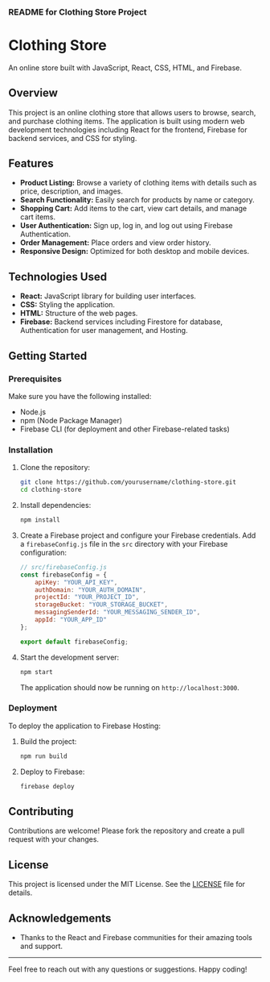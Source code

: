 ### README for Clothing Store Project

# Clothing Store

An online store built with JavaScript, React, CSS, HTML, and Firebase.

## Overview

This project is an online clothing store that allows users to browse, search, and purchase clothing items. The application is built using modern web development technologies including React for the frontend, Firebase for backend services, and CSS for styling.

## Features

- **Product Listing:** Browse a variety of clothing items with details such as price, description, and images.
- **Search Functionality:** Easily search for products by name or category.
- **Shopping Cart:** Add items to the cart, view cart details, and manage cart items.
- **User Authentication:** Sign up, log in, and log out using Firebase Authentication.
- **Order Management:** Place orders and view order history.
- **Responsive Design:** Optimized for both desktop and mobile devices.

## Technologies Used

- **React:** JavaScript library for building user interfaces.
- **CSS:** Styling the application.
- **HTML:** Structure of the web pages.
- **Firebase:** Backend services including Firestore for database, Authentication for user management, and Hosting.

## Getting Started

### Prerequisites

Make sure you have the following installed:

- Node.js
- npm (Node Package Manager)
- Firebase CLI (for deployment and other Firebase-related tasks)

### Installation

1. Clone the repository:

   ```bash
   git clone https://github.com/yourusername/clothing-store.git
   cd clothing-store
   ```

2. Install dependencies:

   ```bash
   npm install
   ```

3. Create a Firebase project and configure your Firebase credentials. Add a `firebaseConfig.js` file in the `src` directory with your Firebase configuration:

   ```javascript
   // src/firebaseConfig.js
   const firebaseConfig = {
       apiKey: "YOUR_API_KEY",
       authDomain: "YOUR_AUTH_DOMAIN",
       projectId: "YOUR_PROJECT_ID",
       storageBucket: "YOUR_STORAGE_BUCKET",
       messagingSenderId: "YOUR_MESSAGING_SENDER_ID",
       appId: "YOUR_APP_ID"
   };

   export default firebaseConfig;
   ```

4. Start the development server:

   ```bash
   npm start
   ```

   The application should now be running on `http://localhost:3000`.

### Deployment

To deploy the application to Firebase Hosting:

1. Build the project:

   ```bash
   npm run build
   ```

2. Deploy to Firebase:

   ```bash
   firebase deploy
   ```

## Contributing

Contributions are welcome! Please fork the repository and create a pull request with your changes.

## License

This project is licensed under the MIT License. See the [LICENSE](LICENSE) file for details.

## Acknowledgements

- Thanks to the React and Firebase communities for their amazing tools and support.

---

Feel free to reach out with any questions or suggestions. Happy coding!
